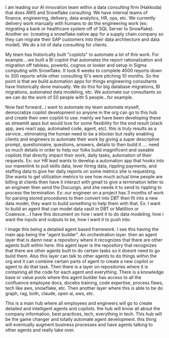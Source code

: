 I am leading our AI innovation team within a data consulting firm (Hakkoda) that does AWS and Snowflake consulting. We have internal teams of finance, engineering, delivery, data analytics, HR, ops, etc. We currently delivery work manually with humans to do the engineering work (ex: migrating a bank or healthcare system off of SQL Server to Snowflake). Another ex: (creating a snowflake native app for a supply chain company so they can migrate their SAP customers into their data architecture and data model). We do a lot of data consulting for clients.

My team has historically built "copilots" to automate a lot of this work. For example....we built a BI copilot that automates the report rationalization and migration off tableau, powerbi, cognos or looker and setup in Sigma computing with Snowflake. It took 6 weeks to complete 4000 reports down to 300 reports while other consulting SI's were pitching 10 months. So the point is that we build automation apps for things engineering consultants have historically done manually. We do this for big database migrations, BI migrations, automated data modeling, etc. We automate our consultants so we can do the work of 50 people with 5 people...for example.

Now fast forward...i want to automate my team automate myself, democratize copilot development so anyone in the org can go to this hub and create their own copilot to use. mainly we have been developing these as streamlit apps but would love for some flexibility for the end result (slack app, aws react app, automated code, agent, etc). this is truly results as a service...eliminating the human need to be a blocker but really enabling clients and engineers to automate their work by giving a super descriptive prompt, questionnaire, questions, answers, details to then build it .... need so much details in order to help our folks build magnificent and useable copilots that directly impact their work, daily tasks, automation of their requests. Ex: our HR lead wants to develop a automation app that hooks into our mavenlink to pull skills data, lever hiring data, rippling payments, and staffing data to give her daily reports on some metrics she is requesting. She wants to get utilization metrics to see how much actual time people are billing at clients then have it  interact with gmail to give a termination letter to an engineer then send the Docusign, and she needs it  to send to rippling to process the termination. Ex: our engineer on a project has 3 months of work for parsing stored procedures to then convert into DBT then fit into a new data model, they want to build something to help them with that. Ex: I want to build an agent that can model data vault in DBT or Matillion or Coalesce....I have this document on how i want it to do data modeling, how i want the inputs and outputs to be, how I want it  to push into.

I image this being a detailed agent based framework. I see this having the main app being the "agent builder". An orchestration layer. then an agent layer that is damn near a repository where it  recognizes that there are other agents built within here. this agent layer is the repository that recognizes that there are other agents built to do certain tasks so it  doesnt need to go build them. Also this layer can talk to other agents to do things within the org and it can combine certain parts of agent to create a new copilot or agent to do that task. Then there is a layer on repositories where it  is containing all the code for each agent and everything. There is a knowledge base or value pools where this agent builder has access to all the confluence employee docs, docebo training, code expertise, process flaws, tech like aws, snowflake, etc. Then another layer where this is able to be do graph, rag, both, claude, open ai, aws, etc.

This is a main hub where all employees and engineers will go to create detailed and intelligent agents and copilots. the hub will know all about the company information, best practices, tech, everything in tech. This hub will be the game changer and totally automate agent development. this thing will eventually augment business processes and have agents talking to other agents and really take over.